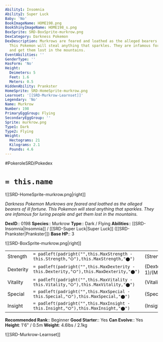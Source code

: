 ```yaml
---
Ability1: Insomnia
Ability2: Super Luck
Baby: 'No'
BookImageName: HOME198.png
BookShinyImageName: HOME198_s.png
BoxSprite: SRD-BoxSprite-murkrow.png
DexCategory: Darkness Pokemon
DexDescription: Murkrows are feared and loathed as the alleged bearers of ill fortune.
  This Pokemon will steal anything that sparkles. They are infamous for luring people
  and get them lost in the mountains.
EventAbilities: ''
GenderType: ''
HasForm: 'No'
Height:
  Deimeters: 5
  Feet: 1.6
  Meters: 0.5
HiddenAbility: Prankster
HomeSprite: SRD-HomeSprite-murkrow.png
Learnset: '[[SRD-Murkrow-Learnset]]'
Legendary: 'No'
Name: Murkrow
Number: 198
PrimaryEggGroup: Flying
SecondaryEggGroup: ''
Sprite: murkrow.png
Type1: Dark
Type2: Flying
Weight:
  Hectograms: 21
  Kilograms: 2.1
  Pounds: 4.6
---
```


#PokeroleSRD/Pokedex

# `= this.name`

![[SRD-HomeSprite-murkrow.png|right]]

*Darkness Pokemon*
*Murkrows are feared and loathed as the alleged bearers of ill fortune. This Pokemon will steal anything that sparkles. They are infamous for luring people and get them lost in the mountains.*

**DexID**:: 0198
**Species**:: Murkrow
**Type**:: Dark / Flying
**Abilities**:: [[SRD-Insomnia|Insomnia]] / [[SRD-Super Luck|Super Luck]] ([[SRD-Prankster|Prankster]])
**Base HP**:: 3

![[SRD-BoxSprite-murkrow.png|right]]

|           |                                                                                        |                                          |
| --------- | -------------------------------------------------------------------------------------- | ---------------------------------------- |
| Strength  | `= padleft(padright("",this.MaxStrength - this.Strength,"⭘"),this.MaxStrength,"⬤")`    | (Strength::2)/(MaxStrength::5)   |
| Dexterity | `= padleft(padright("",this.MaxDexterity - this.Dexterity,"⭘"),this.MaxDexterity,"⬤")` | (Dexterity:: 1)/(MaxDexterity::3) |
| Vitality  | `= padleft(padright("",this.MaxVitality - this.Vitality,"⭘"),this.MaxVitality,"⬤")`    | (Vitality::2)/(MaxVitality::5)   |
| Special   | `= padleft(padright("",this.MaxSpecial - this.Special,"⭘"),this.MaxSpecial,"⬤")`       | (Special::2)/(MaxSpecial::5)     |
| Insight   | `= padleft(padright("",this.MaxInsight - this.Insight,"⭘"),this.MaxInsight,"⬤")`       | (Insight::1)/(MaxInsight::3)     |

**Recommended Rank**:: Beginner
**Good Starter**:: Yes
**Can Evolve**:: Yes
**Height**: 1'6" / 0.5m
**Weight**: 4.6lbs / 2.1kg

![[SRD-Murkrow-Learnset]]